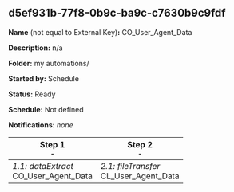 ## d5ef931b-77f8-0b9c-ba9c-c7630b9c9fdf

**Name** (not equal to External Key)**:** CO_User_Agent_Data

**Description:** n/a

**Folder:** my automations/

**Started by:** Schedule

**Status:** Ready

**Schedule:** Not defined

**Notifications:** _none_


| Step 1<br>_<small>-</small>_ | Step 2<br>_<small>-</small>_ |
| --- | --- |
| _1.1: dataExtract_<br>CO_User_Agent_Data | _2.1: fileTransfer_<br>CL_User_Agent_Data |
